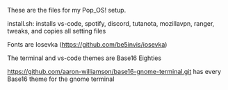 These are the files for my Pop_OS! setup. 

install.sh: installs vs-code, spotify, discord, tutanota, mozillavpn, ranger, tweaks, and copies all setting files

Fonts are Iosevka (https://github.com/be5invis/iosevka)

The terminal and vs-code themes are Base16 Eighties

https://github.com/aaron-williamson/base16-gnome-terminal.git has every Base16 theme for the gnome terminal